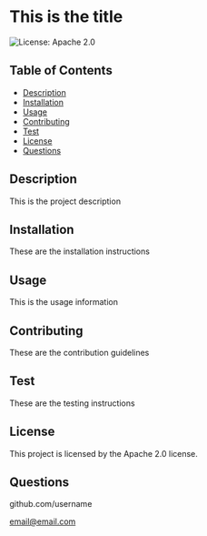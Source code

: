 # This is the title

![License: Apache 2.0](https://img.shields.io/badge/Apache%202.0-blue.svg)

## Table of Contents

* [Description](#Description)
* [Installation](#Installation)
* [Usage](#Usage)
* [Contributing](#Contributing)
* [Test](#Test)
* [License](#License)
* [Questions](#Questions)

## Description

This is the project description

## Installation

These are the installation instructions

## Usage

This is the usage information

## Contributing

These are the contribution guidelines

## Test

These are the testing instructions

## License

This project is licensed by the Apache 2.0 license.

## Questions

github.com/username

email@email.com